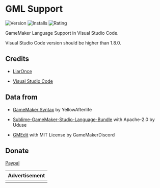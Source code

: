 # GML Support

![Version](https://vsmarketplacebadge.apphb.com/version/liaronce.gml-support.svg)
![Installs](https://vsmarketplacebadge.apphb.com/installs-short/liaronce.gml-support.svg)
![Rating](https://vsmarketplacebadge.apphb.com/rating/liaronce.gml-support.svg)

GameMaker Language Support in Visual Studio Code.

Visual Studio Code version should be higher than 1.8.0.

## Credits

 - [LiarOnce](https://me.liaronce.win)

 - [Visual Studio Code](https://code.visualstudio.com)

## Data from

 - [GameMaker Syntax](https://yal.cc/notepad-syntax-highlighting-for-gamemaker-81/) by YellowAfterlife

 - [Sublime-GameMaker-Studio-Language-Bundle](https://github.com/Uduse/Sublime-GameMaker-Studio-Language-Bundle)  with Apache-2.0 by Uduse

 - [GMEdit](https://github.com/GameMakerDiscord/GMEdit) with MIT License by GameMakerDiscord

## Donate

[Paypal](https://www.paypal.me/liaronce)

| Advertisement |
| ------------- |
| <ins class="adsbygoogle" style="display:block" data-ad-client="ca-pub-3690106568773922" data-ad-slot="3017981868" data-ad-format="auto" data-full-width-responsive="true"></ins> |

